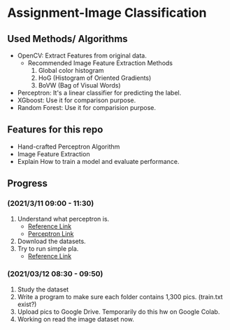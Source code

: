 # Assignment-Image Classification

## Used Methods/ Algorithms
* OpenCV: Extract Features from original data.
    * Recommended Image Feature Extraction Methods
        1. Global color histogram
        2. HoG (Histogram of Oriented Gradients)
        3. BoVW (Bag of Visual Words)
* Perceptron: It's a linear classifier for predicting the label.
* XGboost: Use it for comparison purpose.
* Random Forest: Use it for comparision purpose.

## Features for this repo
* Hand-crafted Perceptron Algorithm
* Image Feature Extraction
* Explain How to train a model and evaluate performance.

## Progress
### (2021/3/11 09:00 - 11:30)
1. Understand what perceptron is. 
    * [Reference Link](https://www.cs.toronto.edu/~rgrosse/courses/csc321_2018/readings/L03%20Linear%20Classifiers.pdf)
    * [Perceptron Link](https://github.com/Vercaca/Perceptron/blob/master/perceptron.py )
2. Download the datasets.
3. Try to run simple pla.
    * [Reference Link](http://terrence.logdown.com/posts/290508-python-simple-perceptron-learning-algorithm-implementations)
### (2021/03/12 08:30 - 09:50)
1. Study the dataset
2. Write a program to make sure each folder contains 1,300 pics. (train.txt exist?)
3. Upload pics to Google Drive. Temporarily do this hw on Google Colab.
4. Working on read the image dataset now.